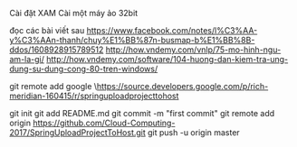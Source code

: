 Cài đặt XAM
Cài một máy ảo 32bit


đọc các bài viết sau
https://www.facebook.com/notes/l%C3%AA-y%C3%AAn-thanh/chuy%E1%BB%87n-busmap-b%E1%BB%8B-ddos/1608928915789512
http://how.vndemy.com/vnlp/75-mo-hinh-ngu-am-la-gi/
http://how.vndemy.com/software/104-huong-dan-kiem-tra-ung-dung-su-dung-cong-80-tren-windows/

git remote add google \https://source.developers.google.com/p/rich-meridian-160415/r/springuploadprojecttohost

git init
git add README.md
git commit -m "first commit"
git remote add origin https://github.com/Cloud-Computing-2017/SpringUploadProjectToHost.git
git push -u origin master